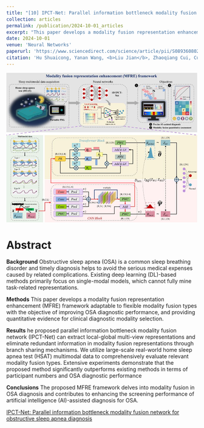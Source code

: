 ```yaml
---
title: "[10] IPCT-Net: Parallel information bottleneck modality fusion network for obstructive sleep apnea diagnosis"
collection: articles
permalink: /publication/2024-10-01_articles
excerpt: "This paper develops a modality fusion representation enhancement (MFRE) framework adaptable to flexible modality fusion types with the objective of improving OSA diagnostic performance, and providing quantitative evidence for clinical diagnostic modality selection.<br/><br/><img src='/images/NN-1.jpg'><br/>"
date: 2024-10-01
venue: 'Neural Networks'
paperurl: 'https://www.sciencedirect.com/science/article/pii/S0893608024007603?via%3Dihub' 
citation: 'Hu Shuaicong, Yanan Wang, <b>Liu Jian</b>, Zhaoqiang Cui, Cuiwei Yang, Zhifeng Yao, and Junbo Ge. "IPCT-Net: Parallel information bottleneck modality fusion network for obstructive sleep apnea diagnosis." Neural Networks (2024): 106836.'
---
```


![](/images/NN-1.jpg)

Abstract
==========
**Background**
Obstructive sleep apnea (OSA) is a common sleep breathing disorder and timely diagnosis helps to avoid the serious medical expenses caused by related complications. Existing deep learning (DL)-based methods primarily focus on single-modal models, which cannot fully mine task-related representations. 

**Methods**
This paper develops a modality fusion representation enhancement (MFRE) framework adaptable to flexible modality fusion types with the objective of improving OSA diagnostic performance, and providing quantitative evidence for clinical diagnostic modality selection. 

**Results**
he proposed parallel information bottleneck modality fusion network (IPCT-Net) can extract local-global multi-view representations and eliminate redundant information in modality fusion representations through branch sharing mechanisms. We utilize large-scale real-world home sleep apnea test (HSAT) multimodal data to comprehensively evaluate relevant modality fusion types. Extensive experiments demonstrate that the proposed method significantly outperforms existing methods in terms of participant numbers and OSA diagnostic performance

**Conclusions**
The proposed MFRE framework delves into modality fusion in OSA diagnosis and contributes to enhancing the screening performance of artificial intelligence (AI)-assisted diagnosis for OSA.

<dl>
	<script type="text/javascript" src="//cdn.plu.mx/widget-details.js"></script>
	<a href="https://plu.mx/plum/a/?doi= 10.1016/j.neunet.2024.106836" class="plumx-details" data-site="plum" data-hide-when-empty="true">IPCT-Net: Parallel information bottleneck modality fusion network for obstructive sleep apnea diagnosis</a>
</dl>

<dl>
	<script type="text/javascript" src="https://d1bxh8uas1mnw7.cloudfront.net/assets/embed.js"></script><div class="altmetric-embed" data-badge-type="donut" data-altmetric-id="159566645"></div>
</dl>
